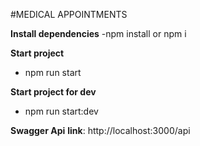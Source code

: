 #MEDICAL APPOINTMENTS


**Install dependencies**
-npm install or npm i 

**Start project**
- npm run start


**Start project for dev**
- npm run start:dev

**Swagger Api**
__link__: http://localhost:3000/api

